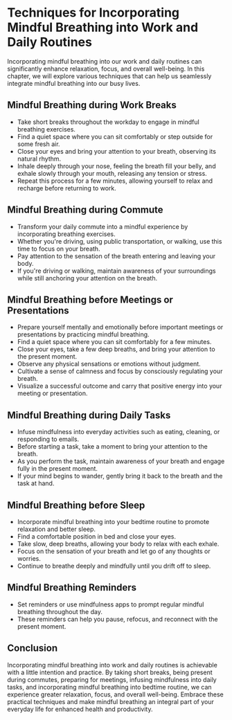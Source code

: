 Techniques for Incorporating Mindful Breathing into Work and Daily Routines
======================================================================================

Incorporating mindful breathing into our work and daily routines can significantly enhance relaxation, focus, and overall well-being. In this chapter, we will explore various techniques that can help us seamlessly integrate mindful breathing into our busy lives.

Mindful Breathing during Work Breaks
------------------------------------

* Take short breaks throughout the workday to engage in mindful breathing exercises.
* Find a quiet space where you can sit comfortably or step outside for some fresh air.
* Close your eyes and bring your attention to your breath, observing its natural rhythm.
* Inhale deeply through your nose, feeling the breath fill your belly, and exhale slowly through your mouth, releasing any tension or stress.
* Repeat this process for a few minutes, allowing yourself to relax and recharge before returning to work.

Mindful Breathing during Commute
--------------------------------

* Transform your daily commute into a mindful experience by incorporating breathing exercises.
* Whether you're driving, using public transportation, or walking, use this time to focus on your breath.
* Pay attention to the sensation of the breath entering and leaving your body.
* If you're driving or walking, maintain awareness of your surroundings while still anchoring your attention on the breath.

Mindful Breathing before Meetings or Presentations
--------------------------------------------------

* Prepare yourself mentally and emotionally before important meetings or presentations by practicing mindful breathing.
* Find a quiet space where you can sit comfortably for a few minutes.
* Close your eyes, take a few deep breaths, and bring your attention to the present moment.
* Observe any physical sensations or emotions without judgment.
* Cultivate a sense of calmness and focus by consciously regulating your breath.
* Visualize a successful outcome and carry that positive energy into your meeting or presentation.

Mindful Breathing during Daily Tasks
------------------------------------

* Infuse mindfulness into everyday activities such as eating, cleaning, or responding to emails.
* Before starting a task, take a moment to bring your attention to the breath.
* As you perform the task, maintain awareness of your breath and engage fully in the present moment.
* If your mind begins to wander, gently bring it back to the breath and the task at hand.

Mindful Breathing before Sleep
------------------------------

* Incorporate mindful breathing into your bedtime routine to promote relaxation and better sleep.
* Find a comfortable position in bed and close your eyes.
* Take slow, deep breaths, allowing your body to relax with each exhale.
* Focus on the sensation of your breath and let go of any thoughts or worries.
* Continue to breathe deeply and mindfully until you drift off to sleep.

Mindful Breathing Reminders
---------------------------

* Set reminders or use mindfulness apps to prompt regular mindful breathing throughout the day.
* These reminders can help you pause, refocus, and reconnect with the present moment.

Conclusion
----------

Incorporating mindful breathing into work and daily routines is achievable with a little intention and practice. By taking short breaks, being present during commutes, preparing for meetings, infusing mindfulness into daily tasks, and incorporating mindful breathing into bedtime routine, we can experience greater relaxation, focus, and overall well-being. Embrace these practical techniques and make mindful breathing an integral part of your everyday life for enhanced health and productivity.
